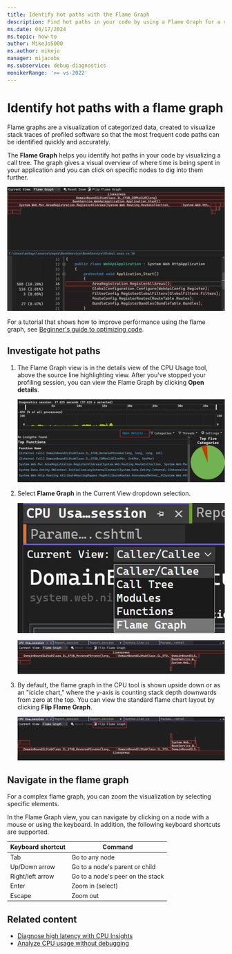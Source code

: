 ```yaml
---
title: Identify hot paths with the Flame Graph
description: Find hot paths in your code by using a Flame Graph for a visual overview of where time is spent in an application and view deeper data for specific nodes.
ms.date: 04/17/2024
ms.topic: how-to
author: MikeJo5000
ms.author: mikejo
manager: mijacobs
ms.subservice: debug-diagnostics
monikerRange: '>= vs-2022'
---
```


# Identify hot paths with a flame graph

Flame graphs are a visualization of categorized data, created to visualize stack traces of profiled software so that the most frequent code paths can be identified quickly and accurately.

The **Flame Graph** helps you identify hot paths in your code by visualizing a call tree. The graph gives a visual overview of where time is being spent in your application and you can click on specific nodes to dig into them further.

![Screenshot showing Flame Graph with tooltips displayed.](./media/vs-2022/flame-graph-tooltips.png "Flame Graph with tooltips displayed")

For a tutorial that shows how to improve performance using the flame graph, see [Beginner's guide to optimizing code](../profiling/optimize-code-using-profiling-tools.md).

## Investigate hot paths

1. The Flame Graph view is in the details view of the CPU Usage tool, above the source line highlighting view. After you've stopped your profiling session, you can view the Flame Graph by clicking **Open details**.

   ![Screenshot showing Open details selected.](./media/vs-2022/flame-graph-open-details.png "Open details view selected")

1. Select **Flame Graph** in the Current View dropdown selection.

   ![Screenshot showing Flame Graph view selected.](./media/vs-2022/flame-graph-view.png "Flame Graph view selected")

   ![Screenshot showing Flame Graph overview displayed.](./media/vs-2022/flame-graph-overview.png "Flame Graph overview displayed")

1. By default, the flame graph in the CPU tool is shown upside down or as an "icicle chart," where the y-axis is counting stack depth downwards from zero at the top. You can view the standard flame chart layout by clicking **Flip Flame Graph**.

   ![Screenshot showing Flip Flame Graph selected.](./media/vs-2022/flame-graph-flip.png "Flip Flame Graph selected")

## Navigate in the flame graph

For a complex flame graph, you can zoom the visualization by selecting specific elements.

In the Flame Graph view, you can navigate by clicking on a node with a mouse or using the keyboard. In addition, the following keyboard shortcuts are supported.

|Keyboard shortcut|Command|
|-|-|
|Tab|Go to any node|
|Up/Down arrow|Go to a node's parent or child|
|Right/left arrow|Go to a node's peer on the stack|
|Enter|Zoom in (select)|
|Escape|Zoom out|

## Related content

- [Diagnose high latency with CPU Insights](../profiling/cpu-insights.md)
- [Analyze CPU usage without debugging](../profiling/cpu-usage.md)